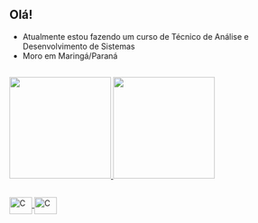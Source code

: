 ## Olá!

- Atualmente estou fazendo um curso de Técnico de Análise e Desenvolvimento de Sistemas
- Moro em Maringá/Paraná

##

<div>
  <a href="https://github.com/Shogun-18">
  <img height="180em" src="https://github-readme-stats.vercel.app/api?username=Shogun-18&show_icons=true&theme=gotham&include_all_commits=true&count_private=true"/>
  <img height="180em" src="https://github-readme-stats.vercel.app/api/top-langs/?username=Shogun-18&layout=compact&langs_count=7&theme=gotham"/>
</div>
  
##
  
<div>
<img align="center" alt="C" height="30" width="40" src="https://cdn.jsdelivr.net/gh/devicons/devicon/icons/php/php-original.svg"/>
<img align="center" alt="C" height="30" width="40" src="https://cdn.jsdelivr.net/gh/devicons/devicon/icons/csharp/csharp-original.svg"/>
</div>
